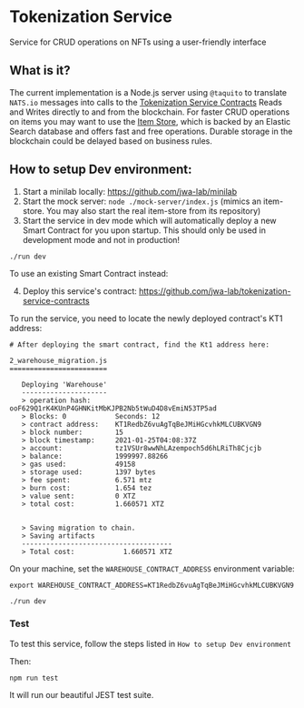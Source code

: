 # Tokenization Service

Service for CRUD operations on NFTs using a user-friendly interface

## What is it?

The current implementation is a Node.js server using `@taquito` to translate `NATS.io` messages into calls to the [Tokenization Service Contracts]
Reads and Writes directly to and from the blockchain. For faster CRUD operations on items you may want to use the [Item Store], which is backed by an Elastic Search database and offers fast and free operations. Durable storage in the blockchain could be delayed based on business rules.

[tokenization service contracts]: git@github.com:jwa-lab/tokenization-service-contracts.git
[item store]: https://github.com/jwa-lab/item-store

## How to setup Dev environment:

1. Start a minilab locally: https://github.com/jwa-lab/minilab
2. Start the mock server: `node ./mock-server/index.js` (mimics an item-store. You may also start the real item-store from its repository)
3. Start the service in dev mode which will automatically deploy a new Smart Contract for you upon startup. This should only be used in development mode and not in production!

```
./run dev
```

To use an existing Smart Contract instead:

4. Deploy this service's contract: https://github.com/jwa-lab/tokenization-service-contracts

To run the service, you need to locate the newly deployed contract's KT1 address:

```
# After deploying the smart contract, find the Kt1 address here:

2_warehouse_migration.js
========================

   Deploying 'Warehouse'
   ---------------------
   > operation hash:      ooF629Q1rK4KUnP4GHNKitMbKJPB2Nb5tWuD4D8vEmiN53TP5ad
   > Blocks: 0            Seconds: 12
   > contract address:    KT1RedbZ6vuAgTqBeJMiHGcvhkMLCUBKVGN9
   > block number:        15
   > block timestamp:     2021-01-25T04:08:37Z
   > account:             tz1VSUr8wwNhLAzempoch5d6hLRiTh8Cjcjb
   > balance:             1999997.88266
   > gas used:            49158
   > storage used:        1397 bytes
   > fee spent:           6.571 mtz
   > burn cost:           1.654 tez
   > value sent:          0 XTZ
   > total cost:          1.660571 XTZ


   > Saving migration to chain.
   > Saving artifacts
   -------------------------------------
   > Total cost:            1.660571 XTZ
```

On your machine, set the `WAREHOUSE_CONTRACT_ADDRESS` environment variable:

```
export WAREHOUSE_CONTRACT_ADDRESS=KT1RedbZ6vuAgTqBeJMiHGcvhkMLCUBKVGN9
```

```
./run dev
```

### Test

To test this service, follow the steps listed in `How to setup Dev environment`

Then:

```
npm run test
```

It will run our beautiful JEST test suite.
